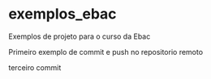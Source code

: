 # exemplos_ebac
Exemplos de projeto para o curso da Ebac

Primeiro exemplo de commit e push no repositorio remoto

terceiro commit 